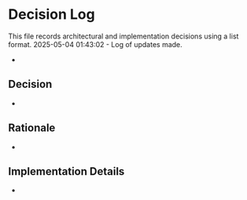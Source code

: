 # Decision Log

This file records architectural and implementation decisions using a list format.
2025-05-04 01:43:02 - Log of updates made.

*

## Decision

*

## Rationale 

*

## Implementation Details

*